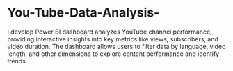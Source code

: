 # You-Tube-Data-Analysis-
I develop Power BI dashboard analyzes YouTube channel performance, providing interactive insights into key metrics like views, subscribers, and video duration. The dashboard allows users to filter data by language, video length, and other dimensions to explore content performance and identify trends.
